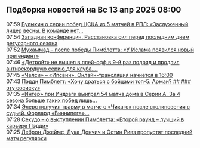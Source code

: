 <h2>Подборка новостей на Вс 13 апр 2025 08:00</h2><!--2025-04-13 07:59:00-->
<div class="rssn table">
  <div><span class="smaller gray hspace">07:59</span> <a class="nodecor" href="https://www.sports.ru/football/1116705621-bulykin-o-serii-pobed-czska-iz-5-matchej-v-rpl-zasluzhennyj-lider-vesn.html?">Булыкин о серии побед ЦСКА из 5 матчей в РПЛ: «Заслуженный лидер весны. В команде нет...</a></div>
</div>
<div class="rssn table">
  <div><span class="smaller gray hspace">07:54</span> <a class="nodecor" href="https://www.sports.ru/basketball/1116705618-zapadnaya-konferencziya-rasstanovka-sil-pered-poslednim-dnem-regulyarn.html?">Западная конференция. Расстановка сил перед последним днем регулярного сезона</a></div>
</div>
<div class="rssn table">
  <div><span class="smaller gray hspace">07:52</span> <a class="nodecor" href="https://www.sports.ru/boxing/1116705620-muxammad-posle-pobedy-pimbletta-u-islama-poyavilsya-novyj-pretendent.html?">Мухаммад – после победы Пимблетта: «У Ислама появился новый претендент»</a></div>
</div>
<div class="rssn table">
  <div><span class="smaller gray hspace">07:46</span> <a class="nodecor" href="https://www.sports.ru/hockey/1116705619-detrojt-ne-vyshel-v-plej-off-v-9-m-sezone-podryad-i-prodolzhil-antirek.html?">«Детройт» не вышел в плей-офф в 9-й раз подряд и продлил антирекордную серию для клуба....</a></div>
</div>
<div class="rssn table">
  <div><span class="smaller gray hspace">07:45</span> <a class="nodecor" href="https://www.sports.ru/football/1116705617-chelsi-ipsvich-onlajn-translyacziya-nachnetsya-v-1600.html?">«Челси» – «Ипсвич». Онлайн-трансляция начнется в 16:00</a></div>
</div>
<div class="rssn table">
  <div><span class="smaller gray hspace">07:43</span> <a class="nodecor" href="https://www.sports.ru/boxing/1116705615-peddi-pimblett-xochu-dratsya-s-bojczami-top-5-arman-etu-sosisku.html?">Пэдди Пимблетт: «Хочу драться с бойцами топ-5. Арман? ## ### эту сосиску»</a></div>
</div>
<div class="rssn table">
  <div><span class="smaller gray hspace">07:35</span> <a class="nodecor" href="https://www.sports.ru/football/1116705614-inter-pri-indzagi-vyigral-54-matcha-doma-v-serii-a-s-sezona-2021-22-bo.html?">«Интер» при Индзаги выиграл 54 матча дома в Серии А. За 4 сезона больше таких побед лишь...</a></div>
</div>
<div class="rssn table">
  <div><span class="smaller gray hspace">07:34</span> <a class="nodecor" href="https://www.sports.ru/hockey/1116705616-forvard-vinnipega-elers-poluchil-travmu-v-matche-s-chikago-posle-stolk.html?">Элерс получил травму в матче с «Чикаго» после столкновения с судьей. Форвард «Виннипега»...</a></div>
</div>
<div class="rssn table">
  <div><span class="smaller gray hspace">07:28</span> <a class="nodecor" href="https://www.sports.ru/boxing/1116705593-sexudo-o-vystuplenii-pimbletta-vtoroj-raund-luchshij-v-karere-peddi.html?">Сехудо – о выступлении Пимблетта: «Второй раунд – лучший в карьере Пэдди»</a></div>
</div>
<div class="rssn table">
  <div><span class="smaller gray hspace">07:25</span> <a class="nodecor" href="https://www.sports.ru/basketball/1116705609-lebron-dzhejms-luka-donchich-i-ostin-rivz-propustyat-poslednij-match-r.html?">Леброн Джеймс, Лука Дончич и Остин Ривз пропустят последний матч регулярки</a></div>
</div>